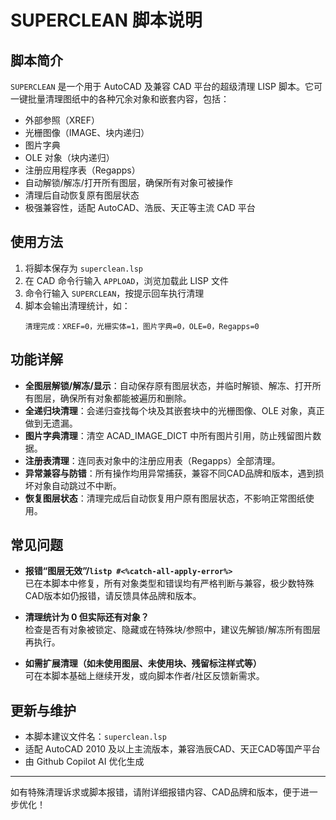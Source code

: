 # SUPERCLEAN 脚本说明

## 脚本简介

`SUPERCLEAN` 是一个用于 AutoCAD 及兼容 CAD 平台的超级清理 LISP 脚本。它可一键批量清理图纸中的各种冗余对象和嵌套内容，包括：
- 外部参照（XREF）
- 光栅图像（IMAGE、块内递归）
- 图片字典
- OLE 对象（块内递归）
- 注册应用程序表（Regapps）
- 自动解锁/解冻/打开所有图层，确保所有对象可被操作
- 清理后自动恢复原有图层状态
- 极强兼容性，适配 AutoCAD、浩辰、天正等主流 CAD 平台

## 使用方法

1. 将脚本保存为 `superclean.lsp`
2. 在 CAD 命令行输入 `APPLOAD`，浏览加载此 LISP 文件
3. 命令行输入 `SUPERCLEAN`，按提示回车执行清理
4. 脚本会输出清理统计，如：
   ```
   清理完成：XREF=0，光栅实体=1，图片字典=0，OLE=0，Regapps=0
   ```

## 功能详解

- **全图层解锁/解冻/显示**：自动保存原有图层状态，并临时解锁、解冻、打开所有图层，确保所有对象都能被遍历和删除。
- **全递归块清理**：会递归查找每个块及其嵌套块中的光栅图像、OLE 对象，真正做到无遗漏。
- **图片字典清理**：清空 ACAD_IMAGE_DICT 中所有图片引用，防止残留图片数据。
- **注册表清理**：连同表对象中的注册应用表（Regapps）全部清理。
- **异常兼容与防错**：所有操作均用异常捕获，兼容不同CAD品牌和版本，遇到损坏对象自动跳过不中断。
- **恢复图层状态**：清理完成后自动恢复用户原有图层状态，不影响正常图纸使用。

## 常见问题

- **报错“图层无效”/`listp #<%catch-all-apply-error%>`**  
  已在本脚本中修复，所有对象类型和错误均有严格判断与兼容，极少数特殊CAD版本如仍报错，请反馈具体品牌和版本。

- **清理统计为 0 但实际还有对象？**  
  检查是否有对象被锁定、隐藏或在特殊块/参照中，建议先解锁/解冻所有图层再执行。

- **如需扩展清理（如未使用图层、未使用块、残留标注样式等）**  
  可在本脚本基础上继续开发，或向脚本作者/社区反馈新需求。

## 更新与维护

- 本脚本建议文件名：`superclean.lsp`
- 适配 AutoCAD 2010 及以上主流版本，兼容浩辰CAD、天正CAD等国产平台
- 由 Github Copilot AI 优化生成

---

如有特殊清理诉求或脚本报错，请附详细报错内容、CAD品牌和版本，便于进一步优化！
